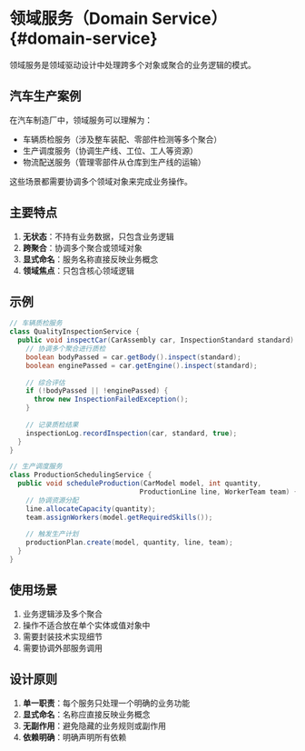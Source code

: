 # 领域服务（Domain Service）{#domain-service}

领域服务是领域驱动设计中处理跨多个对象或聚合的业务逻辑的模式。

## 汽车生产案例

在汽车制造厂中，领域服务可以理解为：
- 车辆质检服务（涉及整车装配、零部件检测等多个聚合）
- 生产调度服务（协调生产线、工位、工人等资源）
- 物流配送服务（管理零部件从仓库到生产线的运输）

这些场景都需要协调多个领域对象来完成业务操作。

## 主要特点
1. **无状态**：不持有业务数据，只包含业务逻辑
2. **跨聚合**：协调多个聚合或领域对象
3. **显式命名**：服务名称直接反映业务概念
4. **领域焦点**：只包含核心领域逻辑

## 示例
```java
// 车辆质检服务
class QualityInspectionService {
  public void inspectCar(CarAssembly car, InspectionStandard standard) {
    // 协调多个聚合进行质检
    boolean bodyPassed = car.getBody().inspect(standard);
    boolean enginePassed = car.getEngine().inspect(standard);
    
    // 综合评估
    if (!bodyPassed || !enginePassed) {
      throw new InspectionFailedException();
    }
    
    // 记录质检结果
    inspectionLog.recordInspection(car, standard, true);
  }
}

// 生产调度服务
class ProductionSchedulingService {
  public void scheduleProduction(CarModel model, int quantity, 
                                ProductionLine line, WorkerTeam team) {
    // 协调资源分配
    line.allocateCapacity(quantity);
    team.assignWorkers(model.getRequiredSkills());
    
    // 触发生产计划
    productionPlan.create(model, quantity, line, team);
  }
}
```

## 使用场景
1. 业务逻辑涉及多个聚合
2. 操作不适合放在单个实体或值对象中
3. 需要封装技术实现细节
4. 需要协调外部服务调用

## 设计原则
1. **单一职责**：每个服务只处理一个明确的业务功能
2. **显式命名**：名称应直接反映业务概念
3. **无副作用**：避免隐藏的业务规则或副作用
4. **依赖明确**：明确声明所有依赖